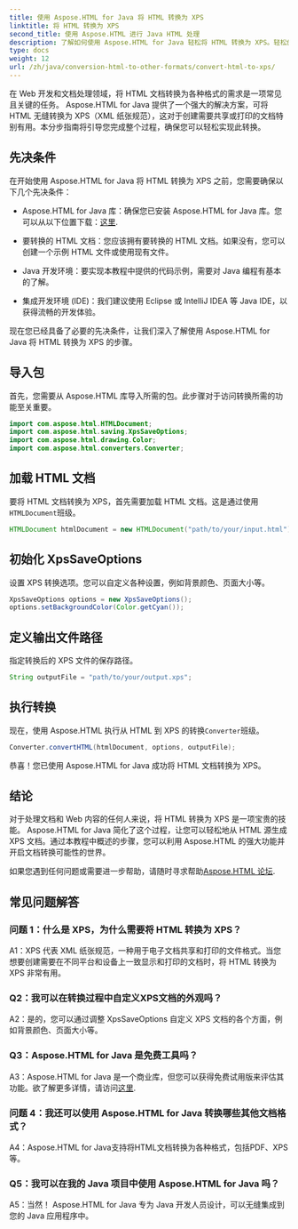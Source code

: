 ```yaml
---
title: 使用 Aspose.HTML for Java 将 HTML 转换为 XPS
linktitle: 将 HTML 转换为 XPS
second_title: 使用 Aspose.HTML 进行 Java HTML 处理
description: 了解如何使用 Aspose.HTML for Java 轻松将 HTML 转换为 XPS。轻松创建跨平台文档。
type: docs
weight: 12
url: /zh/java/conversion-html-to-other-formats/convert-html-to-xps/
---
```

在 Web 开发和文档处理领域，将 HTML 文档转换为各种格式的需求是一项常见且关键的任务。 Aspose.HTML for Java 提供了一个强大的解决方案，可将 HTML 无缝转换为 XPS（XML 纸张规范），这对于创建需要共享或打印的文档特别有用。本分步指南将引导您完成整个过程，确保您可以轻松实现此转换。

## 先决条件

在开始使用 Aspose.HTML for Java 将 HTML 转换为 XPS 之前，您需要确保以下几个先决条件：

-  Aspose.HTML for Java 库：确保您已安装 Aspose.HTML for Java 库。您可以从以下位置下载：[这里](https://releases.aspose.com/html/java/).

- 要转换的 HTML 文档：您应该拥有要转换的 HTML 文档。如果没有，您可以创建一个示例 HTML 文件或使用现有文件。

- Java 开发环境：要实现本教程中提供的代码示例，需要对 Java 编程有基本的了解。

- 集成开发环境 (IDE)：我们建议使用 Eclipse 或 IntelliJ IDEA 等 Java IDE，以获得流畅的开发体验。

现在您已经具备了必要的先决条件，让我们深入了解使用 Aspose.HTML for Java 将 HTML 转换为 XPS 的步骤。

## 导入包

首先，您需要从 Aspose.HTML 库导入所需的包。此步骤对于访问转换所需的功能至关重要。

```java
import com.aspose.html.HTMLDocument;
import com.aspose.html.saving.XpsSaveOptions;
import com.aspose.html.drawing.Color;
import com.aspose.html.converters.Converter;
```

## 加载 HTML 文档

要将 HTML 文档转换为 XPS，首先需要加载 HTML 文档。这是通过使用`HTMLDocument`班级。

```java
HTMLDocument htmlDocument = new HTMLDocument("path/to/your/input.html");
```

## 初始化 XpsSaveOptions

设置 XPS 转换选项。您可以自定义各种设置，例如背景颜色、页面大小等。

```java
XpsSaveOptions options = new XpsSaveOptions();
options.setBackgroundColor(Color.getCyan());
```

## 定义输出文件路径

指定转换后的 XPS 文件的保存路径。

```java
String outputFile = "path/to/your/output.xps";
```

## 执行转换

现在，使用 Aspose.HTML 执行从 HTML 到 XPS 的转换`Converter`班级。

```java
Converter.convertHTML(htmlDocument, options, outputFile);
```

恭喜！您已使用 Aspose.HTML for Java 成功将 HTML 文档转换为 XPS。

## 结论

对于处理文档和 Web 内容的任何人来说，将 HTML 转换为 XPS 是一项宝贵的技能。 Aspose.HTML for Java 简化了这个过程，让您可以轻松地从 HTML 源生成 XPS 文档。通过本教程中概述的步骤，您可以利用 Aspose.HTML 的强大功能并开启文档转换可能性的世界。

如果您遇到任何问题或需要进一步帮助，请随时寻求帮助[Aspose.HTML 论坛](https://forum.aspose.com/).

## 常见问题解答

### 问题 1：什么是 XPS，为什么需要将 HTML 转换为 XPS？

A1：XPS 代表 XML 纸张规范，一种用于电子文档共享和打印的文件格式。当您想要创建需要在不同平台和设备上一致显示和打印的文档时，将 HTML 转换为 XPS 非常有用。

### Q2：我可以在转换过程中自定义XPS文档的外观吗？

A2：是的，您可以通过调整 XpsSaveOptions 自定义 XPS 文档的各个方面，例如背景颜色、页面大小等。

### Q3：Aspose.HTML for Java 是免费工具吗？

 A3：Aspose.HTML for Java 是一个商业库，但您可以获得免费试用版来评估其功能。欲了解更多详情，请访问[这里](https://releases.aspose.com/html/java).

### 问题 4：我还可以使用 Aspose.HTML for Java 转换哪些其他文档格式？

A4：Aspose.HTML for Java支持将HTML文档转换为各种格式，包括PDF、XPS等。

### Q5：我可以在我的 Java 项目中使用 Aspose.HTML for Java 吗？

A5：当然！ Aspose.HTML for Java 专为 Java 开发人员设计，可以无缝集成到您的 Java 应用程序中。